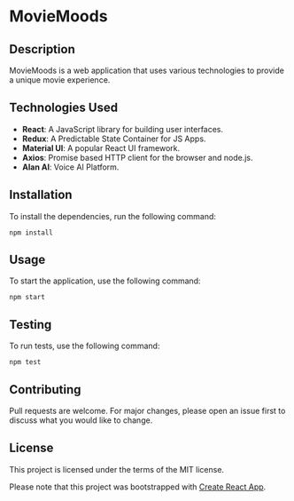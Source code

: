 # MovieMoods

## Description
MovieMoods is a web application that uses various technologies to provide a unique movie experience. 

## Technologies Used
- **React**: A JavaScript library for building user interfaces.
- **Redux**: A Predictable State Container for JS Apps.
- **Material UI**: A popular React UI framework.
- **Axios**: Promise based HTTP client for the browser and node.js.
- **Alan AI**: Voice AI Platform.

## Installation
To install the dependencies, run the following command:
```
npm install
```

## Usage
To start the application, use the following command:
```
npm start
```

## Testing
To run tests, use the following command:
```
npm test
```

## Contributing
Pull requests are welcome. For major changes, please open an issue first to discuss what you would like to change.

## License
This project is licensed under the terms of the MIT license.

Please note that this project was bootstrapped with [Create React App](https://github.com/facebook/create-react-app).
